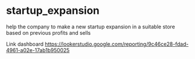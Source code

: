 # startup_expansion
help the company to make a new startup expansion in a suitable store  based on previous profits and sells 

Link dashboard  https://lookerstudio.google.com/reporting/9c46ce28-fdad-4961-a02e-17ab1b950025

